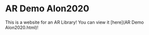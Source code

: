 # AR Demo Alon2020
This is a website for an AR Library! You can view it [here](AR Demo Alon2020.html)!
